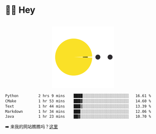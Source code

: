 
# 👋🏻 Hey
<div align="center">
	<br>
	<img src="https://raw.githubusercontent.com/Aniket965/Aniket965/master/pacman.svg?sanitize=true" width="200" height="200">
	<br>
</div>

<!--START_SECTION:waka-->

```txt
Python         2 hrs 9 mins    ████░░░░░░░░░░░░░░░░░░░░░   16.61 %
CMake          1 hr 53 mins    ███▓░░░░░░░░░░░░░░░░░░░░░   14.60 %
Text           1 hr 44 mins    ███▒░░░░░░░░░░░░░░░░░░░░░   13.39 %
Markdown       1 hr 34 mins    ███░░░░░░░░░░░░░░░░░░░░░░   12.06 %
Java           1 hr 23 mins    ██▓░░░░░░░░░░░░░░░░░░░░░░   10.70 %
```

<!--END_SECTION:waka-->

 ➡️  来我的网站瞧瞧吗？[这里](https://www.shaolongfei.com)
